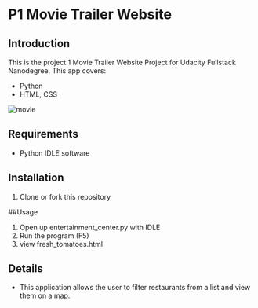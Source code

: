 # P1 Movie Trailer Website

## Introduction

This is the project 1 Movie Trailer Website Project for Udacity Fullstack Nanodegree. This app covers:
* Python
* HTML, CSS

![movie](https://cloud.githubusercontent.com/assets/15135653/20071402/628b5c36-a4f2-11e6-84d9-f7e5d5977742.jpg)


## Requirements

* Python IDLE software


## Installation

1. Clone or fork this repository

##Usage

1. Open up entertainment_center.py with IDLE
2. Run the program (F5)
3. view fresh_tomatoes.html


## Details

* This application allows the user to filter restaurants from a list and view them on a map.
